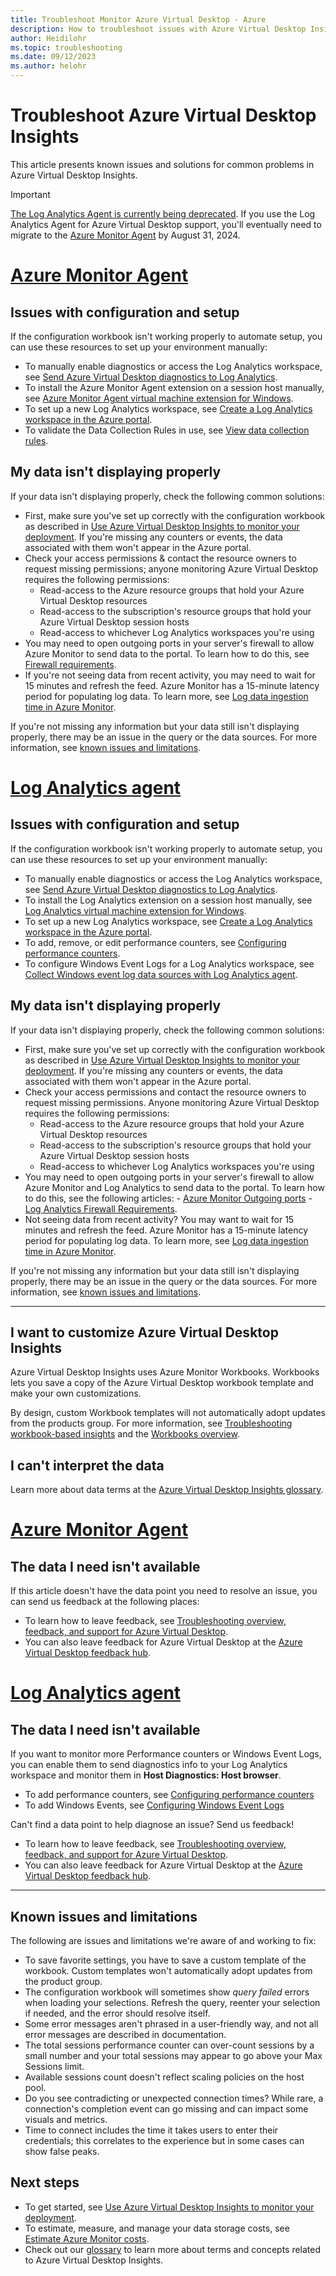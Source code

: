 ```yaml
---
title: Troubleshoot Monitor Azure Virtual Desktop - Azure
description: How to troubleshoot issues with Azure Virtual Desktop Insights.
author: Heidilohr
ms.topic: troubleshooting
ms.date: 09/12/2023
ms.author: helohr
---
```

# Troubleshoot Azure Virtual Desktop Insights

This article presents known issues and solutions for common problems in Azure Virtual Desktop Insights.

>[!IMPORTANT]
>[The Log Analytics Agent is currently being deprecated](https://azure.microsoft.com/updates/were-retiring-the-log-analytics-agent-in-azure-monitor-on-31-august-2024/). If you use the Log Analytics Agent for Azure Virtual Desktop support, you'll eventually need to migrate to the [Azure Monitor Agent](../azure-monitor/agents/agents-overview.md) by August 31, 2024.

# [Azure Monitor Agent](#tab/monitor)

## Issues with configuration and setup

If the configuration workbook isn't working properly to automate setup, you can use these resources to set up your environment manually:

- To manually enable diagnostics or access the Log Analytics workspace, see [Send Azure Virtual Desktop diagnostics to Log Analytics](diagnostics-log-analytics.md).
- To install the Azure Monitor Agent extension on a session host manually, see [Azure Monitor Agent virtual machine extension for Windows](../azure-monitor/agents/azure-monitor-agent-manage.md#install).
- To set up a new Log Analytics workspace, see [Create a Log Analytics workspace in the Azure portal](../azure-monitor/logs/quick-create-workspace.md).
- To validate the Data Collection Rules in use, see [View data collection rules](../azure-monitor/essentials/data-collection-rule-view.md).

## My data isn't displaying properly

If your data isn't displaying properly, check the following common solutions:

- First, make sure you've set up correctly with the configuration workbook as described in [Use Azure Virtual Desktop Insights to monitor your deployment](insights.md). If you're missing any counters or events, the data associated with them won't appear in the Azure portal.
- Check your access permissions & contact the resource owners to request missing permissions; anyone monitoring Azure Virtual Desktop requires the following permissions:
    - Read-access to the Azure resource groups that hold your Azure Virtual Desktop resources
    - Read-access to the subscription's resource groups that hold your Azure Virtual Desktop session hosts 
    - Read-access to whichever Log Analytics workspaces you're using
- You may need to open outgoing ports in your server's firewall to allow Azure Monitor to send data to the portal. To learn how to do this, see [Firewall requirements](../azure-monitor/agents/azure-monitor-agent-data-collection-endpoint.md#firewall-requirements).
- If you're not seeing data from recent activity, you may need to wait for 15 minutes and refresh the feed. Azure Monitor has a 15-minute latency period for populating log data. To learn more, see [Log data ingestion time in Azure Monitor](../azure-monitor/logs/data-ingestion-time.md).

If you're not missing any information but your data still isn't displaying properly, there may be an issue in the query or the data sources. For more information, see [known issues and limitations](#known-issues-and-limitations). 

# [Log Analytics agent](#tab/analytics)

## Issues with configuration and setup

If the configuration workbook isn't working properly to automate setup, you can use these resources to set up your environment manually:

- To manually enable diagnostics or access the Log Analytics workspace, see [Send Azure Virtual Desktop diagnostics to Log Analytics](diagnostics-log-analytics.md).
- To install the Log Analytics extension on a session host manually, see [Log Analytics virtual machine extension for Windows](../virtual-machines/extensions/oms-windows.md).
- To set up a new Log Analytics workspace, see [Create a Log Analytics workspace in the Azure portal](../azure-monitor/logs/quick-create-workspace.md).
- To add, remove, or edit performance counters, see [Configuring performance counters](../azure-monitor/agents/data-sources-performance-counters.md).
- To configure Windows Event Logs for a Log Analytics workspace, see [Collect Windows event log data sources with Log Analytics agent](../azure-monitor/agents/data-sources-windows-events.md).

## My data isn't displaying properly

If your data isn't displaying properly, check the following common solutions:

- First, make sure you've set up correctly with the configuration workbook as described in [Use Azure Virtual Desktop Insights to monitor your deployment](insights.md). If you're missing any counters or events, the data associated with them won't appear in the Azure portal.
- Check your access permissions and contact the resource owners to request missing permissions. Anyone monitoring Azure Virtual Desktop requires the following permissions:
    - Read-access to the Azure resource groups that hold your Azure Virtual Desktop resources
    - Read-access to the subscription's resource groups that hold your Azure Virtual Desktop session hosts 
    - Read-access to whichever Log Analytics workspaces you're using
- You may need to open outgoing ports in your server's firewall to allow Azure Monitor and Log Analytics to send data to the portal. To learn how to do this, see the following articles:
      - [Azure Monitor Outgoing ports](../azure-monitor/ip-addresses.md)
      - [Log Analytics Firewall Requirements](../azure-monitor/agents/log-analytics-agent.md#firewall-requirements). 
- Not seeing data from recent activity? You may want to wait for 15 minutes and refresh the feed. Azure Monitor has a 15-minute latency period for populating log data. To learn more, see [Log data ingestion time in Azure Monitor](../azure-monitor/logs/data-ingestion-time.md).

If you're not missing any information but your data still isn't displaying properly, there may be an issue in the query or the data sources. For more information, see [known issues and limitations](#known-issues-and-limitations). 

---

## I want to customize Azure Virtual Desktop Insights

Azure Virtual Desktop Insights uses Azure Monitor Workbooks. Workbooks lets you save a copy of the Azure Virtual Desktop workbook template and make your own customizations.

By design, custom Workbook templates will not automatically adopt updates from the products group. For more information, see [Troubleshooting workbook-based insights](../azure-monitor/insights/troubleshoot-workbooks.md) and the [Workbooks overview](../azure-monitor/visualize/workbooks-overview.md).

## I can't interpret the data

Learn more about data terms at the [Azure Virtual Desktop Insights glossary](insights-glossary.md).

# [Azure Monitor Agent](#tab/monitor)

## The data I need isn't available

If this article doesn't have the data point you need to resolve an issue, you can send us feedback at the following places:

- To learn how to leave feedback, see [Troubleshooting overview, feedback, and support for Azure Virtual Desktop](troubleshoot-set-up-overview.md).
- You can also leave feedback for Azure Virtual Desktop at the [Azure Virtual Desktop feedback hub](https://support.microsoft.com/help/4021566/windows-10-send-feedback-to-microsoft-with-feedback-hub-app).

# [Log Analytics agent](#tab/analytics)

## The data I need isn't available

If you want to monitor more Performance counters or Windows Event Logs, you can enable them to send diagnostics info to your Log Analytics workspace and monitor them in **Host Diagnostics: Host browser**. 

- To add performance counters, see [Configuring performance counters](../azure-monitor/agents/data-sources-performance-counters.md#configure-performance-counters)
- To add Windows Events, see [Configuring Windows Event Logs](../azure-monitor/agents/data-sources-windows-events.md#configure-windows-event-logs)

Can't find a data point to help diagnose an issue? Send us feedback!

- To learn how to leave feedback, see [Troubleshooting overview, feedback, and support for Azure Virtual Desktop](troubleshoot-set-up-overview.md).
- You can also leave feedback for Azure Virtual Desktop at the [Azure Virtual Desktop feedback hub](https://support.microsoft.com/help/4021566/windows-10-send-feedback-to-microsoft-with-feedback-hub-app).

---

## Known issues and limitations

The following are issues and limitations we're aware of and working to fix:

- To save favorite settings, you have to save a custom template of the workbook. Custom templates won't automatically adopt updates from the product group.
- The configuration workbook will sometimes show *query failed* errors when loading your selections. Refresh the query, reenter your selection if needed, and the error should resolve itself. 
- Some error messages aren't phrased in a user-friendly way, and not all error messages are described in documentation.
- The total sessions performance counter can over-count sessions by a small number and your total sessions may appear to go above your Max Sessions limit.
- Available sessions count doesn't reflect scaling policies on the host pool. 	
- Do you see contradicting or unexpected connection times? While rare, a connection's completion event can go missing and can impact some visuals and metrics.
- Time to connect includes the time it takes users to enter their credentials; this correlates to the experience but in some cases can show false peaks.

## Next steps

- To get started, see [Use Azure Virtual Desktop Insights to monitor your deployment](insights.md).
- To estimate, measure, and manage your data storage costs, see [Estimate Azure Monitor costs](insights-costs.md).
- Check out our [glossary](insights-glossary.md) to learn more about terms and concepts related to Azure Virtual Desktop Insights.
